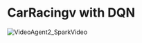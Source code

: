 # CarRacingv with DQN

![VideoAgent2_SparkVideo](https://user-images.githubusercontent.com/71987212/145581255-938fb611-ce73-4a7b-be13-68e3726067f7.gif)
